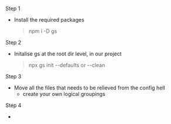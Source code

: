 Step 1

- Install the required packages
  > npm i -D gs

Step 2

- Initalise gs at the root dir level, in our project
  > npx gs init --defaults or --clean

Step 3

- Move all the files that needs to be relieved from the config hell
  - create your own logical groupings

Step 4

-
